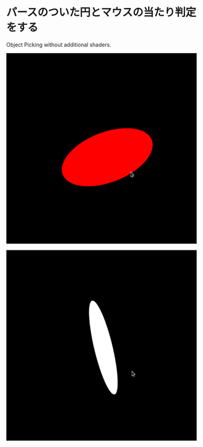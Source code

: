 # パースのついた円とマウスの当たり判定をする

Object Picking without additional shaders.

![screenshot.png](screenshot.png)

![screenshot.png](screenshot2.png)
